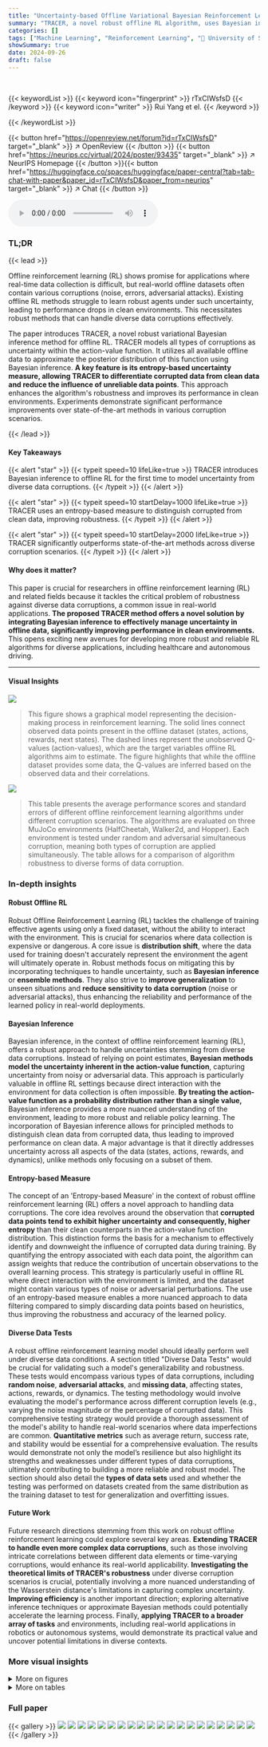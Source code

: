 ```yaml
---
title: "Uncertainty-based Offline Variational Bayesian Reinforcement Learning for Robustness under Diverse Data Corruptions"
summary: "TRACER, a novel robust offline RL algorithm, uses Bayesian inference to handle uncertainty from diverse data corruptions, significantly outperforming existing methods."
categories: []
tags: ["Machine Learning", "Reinforcement Learning", "🏢 University of Science and Technology of China",]
showSummary: true
date: 2024-09-26
draft: false
---
```


<br>

{{< keywordList >}}
{{< keyword icon="fingerprint" >}} rTxCIWsfsD {{< /keyword >}}
{{< keyword icon="writer" >}} Rui Yang et el. {{< /keyword >}}
 
{{< /keywordList >}}

{{< button href="https://openreview.net/forum?id=rTxCIWsfsD" target="_blank" >}}
↗ OpenReview
{{< /button >}}
{{< button href="https://neurips.cc/virtual/2024/poster/93435" target="_blank" >}}
↗ NeurIPS Homepage
{{< /button >}}{{< button href="https://huggingface.co/spaces/huggingface/paper-central?tab=tab-chat-with-paper&paper_id=rTxCIWsfsD&paper_from=neurips" target="_blank" >}}
↗ Chat
{{< /button >}}



<audio controls>
    <source src="https://ai-paper-reviewer.com/rTxCIWsfsD/podcast.wav" type="audio/wav">
    Your browser does not support the audio element.
</audio>


### TL;DR


{{< lead >}}

Offline reinforcement learning (RL) shows promise for applications where real-time data collection is difficult, but real-world offline datasets often contain various corruptions (noise, errors, adversarial attacks). Existing offline RL methods struggle to learn robust agents under such uncertainty, leading to performance drops in clean environments. This necessitates robust methods that can handle diverse data corruptions effectively.

The paper introduces TRACER, a novel robust variational Bayesian inference method for offline RL. TRACER models all types of corruptions as uncertainty within the action-value function. It utilizes all available offline data to approximate the posterior distribution of this function using Bayesian inference.  **A key feature is its entropy-based uncertainty measure, allowing TRACER to differentiate corrupted data from clean data and reduce the influence of unreliable data points**. This approach enhances the algorithm's robustness and improves its performance in clean environments.  Experiments demonstrate significant performance improvements over state-of-the-art methods in various corruption scenarios.

{{< /lead >}}


#### Key Takeaways

{{< alert "star" >}}
{{< typeit speed=10 lifeLike=true >}} TRACER introduces Bayesian inference to offline RL for the first time to model uncertainty from diverse data corruptions. {{< /typeit >}}
{{< /alert >}}

{{< alert "star" >}}
{{< typeit speed=10 startDelay=1000 lifeLike=true >}} TRACER uses an entropy-based measure to distinguish corrupted from clean data, improving robustness. {{< /typeit >}}
{{< /alert >}}

{{< alert "star" >}}
{{< typeit speed=10 startDelay=2000 lifeLike=true >}} TRACER significantly outperforms state-of-the-art methods across diverse corruption scenarios. {{< /typeit >}}
{{< /alert >}}

#### Why does it matter?
This paper is crucial for researchers in offline reinforcement learning (RL) and related fields because it tackles the critical problem of robustness against diverse data corruptions, a common issue in real-world applications.  **The proposed TRACER method offers a novel solution by integrating Bayesian inference to effectively manage uncertainty in offline data, significantly improving performance in clean environments.** This opens exciting new avenues for developing more robust and reliable RL algorithms for diverse applications, including healthcare and autonomous driving.

------
#### Visual Insights



![](https://ai-paper-reviewer.com/rTxCIWsfsD/figures_1_1.jpg)

> This figure shows a graphical model representing the decision-making process in reinforcement learning.  The solid lines connect observed data points present in the offline dataset (states, actions, rewards, next states). The dashed lines represent the unobserved Q-values (action-values), which are the target variables offline RL algorithms aim to estimate. The figure highlights that while the offline dataset provides some data, the Q-values are inferred based on the observed data and their correlations.





![](https://ai-paper-reviewer.com/rTxCIWsfsD/tables_6_1.jpg)

> This table presents the average performance scores and standard errors of different offline reinforcement learning algorithms under different corruption scenarios. The algorithms are evaluated on three MuJoCo environments (HalfCheetah, Walker2d, and Hopper).  Each environment is tested under random and adversarial simultaneous corruption,  meaning both types of corruption are applied simultaneously. The table allows for a comparison of algorithm robustness to diverse forms of data corruption.





### In-depth insights


#### Robust Offline RL
Robust Offline Reinforcement Learning (RL) tackles the challenge of training effective agents using only a fixed dataset, without the ability to interact with the environment.  This is crucial for scenarios where data collection is expensive or dangerous.  A core issue is **distribution shift**, where the data used for training doesn't accurately represent the environment the agent will ultimately operate in. Robust methods focus on mitigating this by incorporating techniques to handle uncertainty, such as **Bayesian inference** or **ensemble methods**.  They also strive to **improve generalization** to unseen situations and **reduce sensitivity to data corruption** (noise or adversarial attacks), thus enhancing the reliability and performance of the learned policy in real-world deployments.

#### Bayesian Inference
Bayesian inference, in the context of offline reinforcement learning (RL), offers a robust approach to handle uncertainties stemming from diverse data corruptions.  Instead of relying on point estimates, **Bayesian methods model the uncertainty inherent in the action-value function**, capturing uncertainty from noisy or adversarial data. This approach is particularly valuable in offline RL settings because direct interaction with the environment for data collection is often impossible.  **By treating the action-value function as a probability distribution rather than a single value,** Bayesian inference provides a more nuanced understanding of the environment, leading to more robust and reliable policy learning.  The incorporation of Bayesian inference allows for principled methods to distinguish clean data from corrupted data, thus leading to improved performance on clean data.  A major advantage is that it directly addresses uncertainty across all aspects of the data (states, actions, rewards, and dynamics), unlike methods only focusing on a subset of them.

#### Entropy-based Measure
The concept of an 'Entropy-based Measure' in the context of robust offline reinforcement learning (RL) offers a novel approach to handling data corruptions.  The core idea revolves around the observation that **corrupted data points tend to exhibit higher uncertainty and consequently, higher entropy** than their clean counterparts in the action-value function distribution. This distinction forms the basis for a mechanism to effectively identify and downweight the influence of corrupted data during training. By quantifying the entropy associated with each data point, the algorithm can assign weights that reduce the contribution of uncertain observations to the overall learning process. This strategy is particularly useful in offline RL where direct interaction with the environment is limited, and the dataset might contain various types of noise or adversarial perturbations. The use of an entropy-based measure enables a more nuanced approach to data filtering compared to simply discarding data points based on heuristics, thus improving the robustness and accuracy of the learned policy.

#### Diverse Data Tests
A robust offline reinforcement learning model should ideally perform well under diverse data conditions.  A section titled "Diverse Data Tests" would be crucial for validating such a model's generalizability and robustness. These tests would encompass various types of data corruptions, including **random noise**, **adversarial attacks**, and **missing data**, affecting states, actions, rewards, or dynamics.  The testing methodology would involve evaluating the model's performance across different corruption levels (e.g., varying the noise magnitude or the percentage of corrupted data). This comprehensive testing strategy would provide a thorough assessment of the model's ability to handle real-world scenarios where data imperfections are common.  **Quantitative metrics** such as average return, success rate, and stability would be essential for a comprehensive evaluation.  The results would demonstrate not only the model’s resilience but also highlight its strengths and weaknesses under different types of data corruptions, ultimately contributing to building a more reliable and robust model. The section should also detail the **types of data sets** used and whether the testing was performed on datasets created from the same distribution as the training dataset to test for generalization and overfitting issues.

#### Future Work
Future research directions stemming from this work on robust offline reinforcement learning could explore several key areas. **Extending TRACER to handle even more complex data corruptions**, such as those involving intricate correlations between different data elements or time-varying corruptions, would enhance its real-world applicability.  **Investigating the theoretical limits of TRACER's robustness** under diverse corruption scenarios is crucial, potentially involving a more nuanced understanding of the Wasserstein distance's limitations in capturing complex uncertainty.  **Improving efficiency** is another important direction; exploring alternative inference techniques or approximate Bayesian methods could potentially accelerate the learning process.  Finally, **applying TRACER to a broader array of tasks** and environments, including real-world applications in robotics or autonomous systems, would demonstrate its practical value and uncover potential limitations in diverse contexts.


### More visual insights

<details>
<summary>More on figures
</summary>


![](https://ai-paper-reviewer.com/rTxCIWsfsD/figures_7_1.jpg)

> This figure shows the performance of different offline reinforcement learning algorithms under random simultaneous data corruptions. The left panel shows the average scores and standard deviations on the CARLA environment with corruption rate c = 0.3 and scale = 1.0.  The right panel shows how the performance changes at different corruption levels (varying c and epsilon) in the Hopper environment.


![](https://ai-paper-reviewer.com/rTxCIWsfsD/figures_8_1.jpg)

> This figure presents results from experiments comparing TRACER's performance with and without using an entropy-based uncertainty measure.  The leftmost column shows average performance across different corruption types. The remaining two columns illustrate the entropy difference between clean and corrupted data throughout training, demonstrating how the entropy-based measure effectively distinguishes between the two.


![](https://ai-paper-reviewer.com/rTxCIWsfsD/figures_21_1.jpg)

> This figure shows the architecture of the TRACER model.  It consists of four main components:  an ensemble of observation models that model the uncertainty in states, actions, rewards and next states; a critic network that uses quantile regression to approximate the action-value distribution and value function; a value network; and an actor network that outputs the policy. The figure highlights how the ensemble models and the critic network interact and how the resulting action-value distribution is used to update the actor network's policy.


![](https://ai-paper-reviewer.com/rTxCIWsfsD/figures_25_1.jpg)

> This figure shows the results of using entropy-based uncertainty measure in TRACER. The first column compares the performance of TRACER with and without the entropy-based uncertainty measure. The second and third columns show the entropy of clean and corrupted data over training epochs for two different environments.


![](https://ai-paper-reviewer.com/rTxCIWsfsD/figures_26_1.jpg)

> This figure compares the performance of TRACER with and without the entropy-based uncertainty measure.  The first column shows the average entropy of corrupted data is higher than clean data using TRACER. The second and third columns demonstrate this higher entropy of corrupted versus clean data over training epochs in two different MuJoCo tasks.


</details>




<details>
<summary>More on tables
</summary>


![](https://ai-paper-reviewer.com/rTxCIWsfsD/tables_6_2.jpg)
> This table presents the average performance scores and their standard errors for different reinforcement learning algorithms across various environments (Halfcheetah, Walker2d, Hopper) under different corruption scenarios. The corruption scenarios involve simultaneous random and adversarial corruptions of observations, actions, rewards, and dynamics in the offline datasets. The table allows for a comparison of the robustness of different algorithms against various data corruptions. TRACER (ours) consistently outperforms other algorithms across all environments and corruption types.

![](https://ai-paper-reviewer.com/rTxCIWsfsD/tables_6_3.jpg)
> This table presents the average performance scores of different offline reinforcement learning algorithms under various adversarial corruptions. The algorithms are evaluated on three different environments (Halfcheetah, Walker2d, and Hopper) with corruptions applied to different elements of the dataset (observation, action, reward, and dynamics).  The table shows TRACER significantly outperforms other algorithms across all environments and corruption types.

![](https://ai-paper-reviewer.com/rTxCIWsfsD/tables_21_1.jpg)
> This table presents the average performance scores and standard errors of different offline reinforcement learning algorithms under conditions of simultaneous random and adversarial data corruptions.  The algorithms are evaluated across three different MuJoCo environments (Halfcheetah, Walker2d, and Hopper).  The results show the average performance across both random and adversarial corruptions, offering a comparison of algorithm robustness.  The table helps illustrate the performance advantage of the proposed TRACER algorithm in handling diverse data corruptions.

![](https://ai-paper-reviewer.com/rTxCIWsfsD/tables_22_1.jpg)
> This table presents the average scores and standard errors achieved by various offline reinforcement learning algorithms on three different environments (Halfcheetah, Walker2d, and Hopper) under simultaneous random and adversarial corruptions.  The results are compared across different corruption methods and show the performance differences between the algorithms in handling diverse data corruption scenarios.  The results highlight the impact of the various algorithms and their handling of noisy data. 

![](https://ai-paper-reviewer.com/rTxCIWsfsD/tables_23_1.jpg)
> This table lists the hyperparameters used in the TRACER algorithm for the random corruption benchmark.  It specifies the number of samples (N), number of ensemble models (K), and alpha and kappa values for each environment (Halfcheetah, Walker2d, Hopper) and corruption type (observation, action, reward, dynamics, simultaneous). These hyperparameters control the model's behavior and learning process under different corruption scenarios.

![](https://ai-paper-reviewer.com/rTxCIWsfsD/tables_25_1.jpg)
> This table presents the average performance and standard errors of TRACER on the Hopper-medium-replay-v2 task, focusing on hyperparameter tuning.  It shows the results under four different types of corruptions (Random Dynamics with κ values of 0.01, 0.1, 0.5, and 1.0; Adversarial Reward with the same κ values). The table is meant to illustrate the impact of the hyperparameter κ (a threshold parameter in the Huber loss function) on the model's robustness under various corruption scenarios, showing how different settings influence the average performance. The bold values highlight the best-performing hyperparameter setting.

![](https://ai-paper-reviewer.com/rTxCIWsfsD/tables_26_1.jpg)
> This table presents the average performance and standard errors of RIQL and TRACER (with and without entropy-based uncertainty measure) under various individual corruptions in the Hopper-medium-replay-v2 environment.  The results are averaged over two seeds and using 64 batch sizes.  It showcases the performance difference in each individual corruption type (observation, action, reward, dynamics) for both random and adversarial corruptions.  The `TRACER (New)` row indicates an improved version of TRACER.

![](https://ai-paper-reviewer.com/rTxCIWsfsD/tables_26_2.jpg)
> This table presents the average scores and standard errors achieved by IQL, RIQL, and TRACER on four different benchmark tasks (AntMaze-Medium-Play-v2, AntMaze-Medium-Diverse-v2, Walker2d-Medium-Expert-v2, and Hopper-Medium-Expert-v2) under random simultaneous corruptions.  The results demonstrate TRACER's superior performance compared to the baseline methods, showcasing its effectiveness in handling simultaneous corruptions across various environments.

![](https://ai-paper-reviewer.com/rTxCIWsfsD/tables_27_1.jpg)
> This table presents the average scores and standard errors obtained by RIQL and TRACER (the proposed method) on the Hopper-medium-replay-v2 task under different levels of random simultaneous data corruption. The corruption level is controlled by the `corrupt rate c`, with values ranging from 0.1 to 0.5, which correspond to approximately 34.4%, 59.0%, 76.0%, 87.0%, and 93.8% of corrupted data, respectively.  The table demonstrates TRACER's robustness against data corruption and highlights its superior performance compared to RIQL, especially at higher corruption levels.

![](https://ai-paper-reviewer.com/rTxCIWsfsD/tables_27_2.jpg)
> This table presents the average performance scores and standard errors of various offline reinforcement learning algorithms under conditions of simultaneous random and adversarial data corruptions.  The results are categorized by environment (Halfcheetah, Walker2d, Hopper), type of corruption (random or adversarial), and algorithm (BC, EDAC, MSG, UWMSG, CQL, IQL, RIQL, TRACER).  The table highlights the relative performance of each algorithm when dealing with corrupted data.

</details>




### Full paper

{{< gallery >}}
<img src="https://ai-paper-reviewer.com/rTxCIWsfsD/1.png" class="grid-w50 md:grid-w33 xl:grid-w25" />
<img src="https://ai-paper-reviewer.com/rTxCIWsfsD/2.png" class="grid-w50 md:grid-w33 xl:grid-w25" />
<img src="https://ai-paper-reviewer.com/rTxCIWsfsD/3.png" class="grid-w50 md:grid-w33 xl:grid-w25" />
<img src="https://ai-paper-reviewer.com/rTxCIWsfsD/4.png" class="grid-w50 md:grid-w33 xl:grid-w25" />
<img src="https://ai-paper-reviewer.com/rTxCIWsfsD/5.png" class="grid-w50 md:grid-w33 xl:grid-w25" />
<img src="https://ai-paper-reviewer.com/rTxCIWsfsD/6.png" class="grid-w50 md:grid-w33 xl:grid-w25" />
<img src="https://ai-paper-reviewer.com/rTxCIWsfsD/7.png" class="grid-w50 md:grid-w33 xl:grid-w25" />
<img src="https://ai-paper-reviewer.com/rTxCIWsfsD/8.png" class="grid-w50 md:grid-w33 xl:grid-w25" />
<img src="https://ai-paper-reviewer.com/rTxCIWsfsD/9.png" class="grid-w50 md:grid-w33 xl:grid-w25" />
<img src="https://ai-paper-reviewer.com/rTxCIWsfsD/10.png" class="grid-w50 md:grid-w33 xl:grid-w25" />
<img src="https://ai-paper-reviewer.com/rTxCIWsfsD/11.png" class="grid-w50 md:grid-w33 xl:grid-w25" />
<img src="https://ai-paper-reviewer.com/rTxCIWsfsD/12.png" class="grid-w50 md:grid-w33 xl:grid-w25" />
<img src="https://ai-paper-reviewer.com/rTxCIWsfsD/13.png" class="grid-w50 md:grid-w33 xl:grid-w25" />
<img src="https://ai-paper-reviewer.com/rTxCIWsfsD/14.png" class="grid-w50 md:grid-w33 xl:grid-w25" />
<img src="https://ai-paper-reviewer.com/rTxCIWsfsD/15.png" class="grid-w50 md:grid-w33 xl:grid-w25" />
<img src="https://ai-paper-reviewer.com/rTxCIWsfsD/16.png" class="grid-w50 md:grid-w33 xl:grid-w25" />
<img src="https://ai-paper-reviewer.com/rTxCIWsfsD/17.png" class="grid-w50 md:grid-w33 xl:grid-w25" />
<img src="https://ai-paper-reviewer.com/rTxCIWsfsD/18.png" class="grid-w50 md:grid-w33 xl:grid-w25" />
<img src="https://ai-paper-reviewer.com/rTxCIWsfsD/19.png" class="grid-w50 md:grid-w33 xl:grid-w25" />
<img src="https://ai-paper-reviewer.com/rTxCIWsfsD/20.png" class="grid-w50 md:grid-w33 xl:grid-w25" />
{{< /gallery >}}